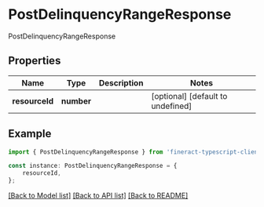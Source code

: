 # PostDelinquencyRangeResponse

PostDelinquencyRangeResponse

## Properties

Name | Type | Description | Notes
------------ | ------------- | ------------- | -------------
**resourceId** | **number** |  | [optional] [default to undefined]

## Example

```typescript
import { PostDelinquencyRangeResponse } from 'fineract-typescript-client';

const instance: PostDelinquencyRangeResponse = {
    resourceId,
};
```

[[Back to Model list]](../README.md#documentation-for-models) [[Back to API list]](../README.md#documentation-for-api-endpoints) [[Back to README]](../README.md)
